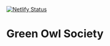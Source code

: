 [![Netlify Status](https://api.netlify.com/api/v1/badges/a82b7bbb-2d4e-4b87-90e1-82bf52429b4e/deploy-status)](https://app.netlify.com/sites/green-owl-society/deploys)

# Green Owl Society
